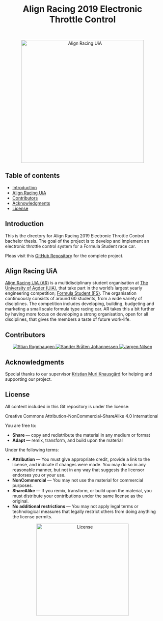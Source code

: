 <h1 align="center"> Align Racing 2019 Electronic Throttle Control </h1> <br>
<p align="center">
    <a href="http://www.alignracing.no/">
      <img alt="Align Racing UiA" title="Align Racing UiA" src="https://i.imgur.com/idweYeR.png" width="400">
    </a>
</p>

<!-- START doctoc generate TOC please keep comment here to allow auto update -->
<!-- DON'T EDIT THIS SECTION, INSTEAD RE-RUN doctoc TO UPDATE -->
## Table of contents

- [Introduction](#introduction)
- [Align Racing UiA](#alignracinguia)
- [Contributors](#contributors)
- [Acknowledgments](#acknowledgments)
- [License](#license)

<!-- END doctoc generated TOC please keep comment here to allow auto update -->

## Introduction

This is the directory for Align Racing 2019 Electronic Throttle Control bachelor thesis. The goal of the project is to develop and implement an electronic throttle control system for a Formula Student race car.

Pleas visit this <a href="https://github.com/stianrognhaugen/AR19_ETC">GitHub Repository</a> for the complete project.

## Align Racing UiA

<a href="http://www.alignracing.no/">Align Racing UiA (AR)</a> is a multidisciplinary student organisation at <a href="https://www.uia.no/">The University of Agder (UiA)</a>, that take part in the world’s largest yearly engineering competition; <a href="https://www.imeche.org/events/formula-student">Formula Student (FS)</a>. The organisation continuously consists of around 60 students, from a wide variety of disciplines. The competition includes developing, building, budgeting and marketing a small scale formula type racing car. AR takes this a bit further by having more focus on developing a strong organisation, open for all disciplines, that gives the members a taste of future work-life.


## Contributors

<div align="center">
<a href="https://github.com/stianrognhaugen" target="_blank">
    <img src="https://i.imgur.com/BnVEktU.png" alt="Stian Rognhaugen">
</a>

<a href="https://github.com/sandmag" target="_blank">
    <img src="https://i.imgur.com/azzeeiS.png" alt="Sander Bråten Johannessen">
</a>

<a href="https://github.com/gurgle96" target="_blank">
    <img src="https://i.imgur.com/SNUffRw.png" alt="Jørgen Nilsen">
</a>
</div>

## Acknowledgments

Special thanks to our supervisor <a href="https://www.uia.no/kk/profil/kristimk">Kristian Muri Knausgård</a> for helping and supporting our project.

## License
All content included in this Git repository is under the license:

Creative Commons Attribution-NonCommercial-ShareAlike 4.0 International

You are free to:
* <b> Share </b> — copy and redistribute the material in any medium or format
* <b> Adapt </b> — remix, transform, and build upon the material

Under the following terms:
* <b> Attribution </b> — You must give appropriate credit, provide a link to the license, and indicate if changes were made. You may do so in any reasonable manner, but not in any way that suggests the licensor endorses you or your use.
* <b> NonCommercial </b> — You may not use the material for commercial purposes.
* <b> ShareAlike </b> — If you remix, transform, or build upon the material, you must distribute your contributions under the same license as the original.
* <b> No additional restrictions </b> — You may not apply legal terms or technological measures that legally restrict others from doing anything the license permits.

<p align="center">
<img src="https://github.com/stianrognhaugen/AR19_ETC/blob/master/AR19_ETC_administratively/license/by-nc-sa-ccLicense.png"
     alt="License"
     width="300" />
</p>
